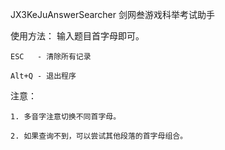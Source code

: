 JX3KeJuAnswerSearcher
剑网叁游戏科举考试助手

使用方法：
    输入题目首字母即可。
    
    ESC   - 清除所有记录
    
    Alt+Q - 退出程序
    
注意：

    1. 多音字注意切换不同首字母。
    
    2. 如果查询不到，可以尝试其他段落的首字母组合。
    
    
